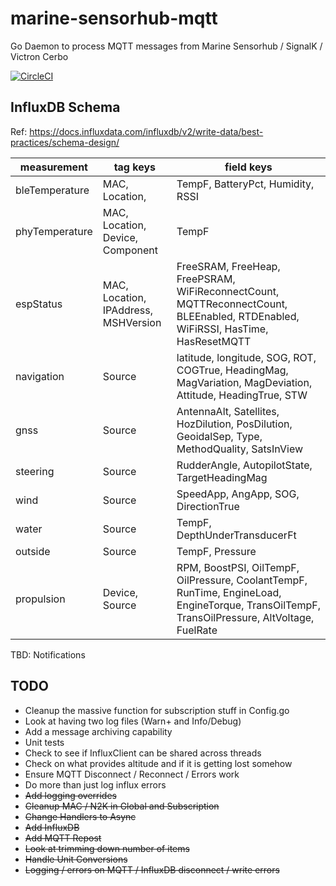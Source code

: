 # marine-sensorhub-mqtt

Go Daemon to process MQTT messages from Marine Sensorhub / SignalK / Victron Cerbo

[![CircleCI](https://dl.circleci.com/status-badge/img/circleci/BAoeA8hPhLZPsitWVrJzUa/R3FbSRfu28FC3tEmqFMr83/tree/main.svg?style=shield)](https://dl.circleci.com/status-badge/redirect/circleci/BAoeA8hPhLZPsitWVrJzUa/R3FbSRfu28FC3tEmqFMr83/tree/main)

## InfluxDB Schema

Ref: <https://docs.influxdata.com/influxdb/v2/write-data/best-practices/schema-design/>

| measurement | tag keys | field keys |
| -------- | ------- | ------- |
| bleTemperature | MAC, Location, | TempF, BatteryPct, Humidity, RSSI |
| phyTemperature | MAC, Location, Device, Component | TempF |
| espStatus | MAC, Location, IPAddress, MSHVersion | FreeSRAM, FreeHeap, FreePSRAM, WiFiReconnectCount, MQTTReconnectCount, BLEEnabled, RTDEnabled, WiFiRSSI, HasTime, HasResetMQTT |
| navigation | Source | latitude, longitude, SOG, ROT, COGTrue, HeadingMag, MagVariation, MagDeviation, Attitude, HeadingTrue, STW |
| gnss | Source | AntennaAlt, Satellites, HozDilution, PosDilution, GeoidalSep, Type, MethodQuality, SatsInView |
| steering | Source | RudderAngle, AutopilotState, TargetHeadingMag |
| wind | Source | SpeedApp, AngApp, SOG, DirectionTrue |
| water | Source | TempF, DepthUnderTransducerFt |
| outside | Source | TempF, Pressure |
| propulsion | Device, Source | RPM, BoostPSI, OilTempF, OilPressure, CoolantTempF, RunTime, EngineLoad, EngineTorque, TransOilTempF, TransOilPressure, AltVoltage, FuelRate |

TBD: Notifications

## TODO

* Cleanup the massive function for subscription stuff in Config.go
* Look at having two log files (Warn+ and Info/Debug)
* Add a message archiving capability
* Unit tests
* Check to see if InfluxClient can be shared across threads
* Check on what provides altitude and if it is getting lost somehow
* Ensure MQTT Disconnect / Reconnect / Errors work
* Do more than just log influx errors
* ~~Add logging overrides~~
* ~~Cleanup MAC / N2K in Global and Subscription~~
* ~~Change Handlers to Async~~
* ~~Add InfluxDB~~
* ~~Add MQTT Repost~~
* ~~Look at trimming down number of items~~
* ~~Handle Unit Conversions~~
* ~~Logging / errors on MQTT / InfluxDB disconnect / write errors~~
